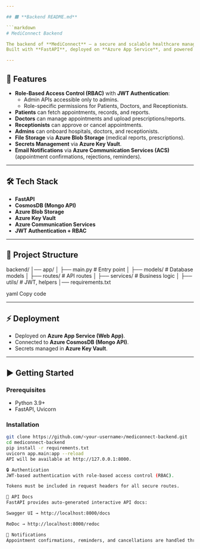 ```yaml
---

## 🟧 **Backend README.md**

```markdown
# MediConnect Backend

The backend of **MediConnect** — a secure and scalable healthcare management system.  
Built with **FastAPI**, deployed on **Azure App Service**, and powered by **CosmosDB (Mongo API)**, **Azure Blob Storage**, and **Azure Communication Services (ACS)**.

---
```


## 🚀 Features
- **Role-Based Access Control (RBAC)** with **JWT Authentication**:
  - Admin APIs accessible only to admins.
  - Role-specific permissions for Patients, Doctors, and Receptionists.
- **Patients** can fetch appointments, records, and reports.
- **Doctors** can manage appointments and upload prescriptions/reports.
- **Receptionists** can approve or cancel appointments.
- **Admins** can onboard hospitals, doctors, and receptionists.
- **File Storage** via **Azure Blob Storage** (medical reports, prescriptions).
- **Secrets Management** via **Azure Key Vault**.
- **Email Notifications** via **Azure Communication Services (ACS)** (appointment confirmations, rejections, reminders).

---

## 🛠️ Tech Stack
- **FastAPI**
- **CosmosDB (Mongo API)**
- **Azure Blob Storage**
- **Azure Key Vault**
- **Azure Communication Services**
- **JWT Authentication + RBAC**

---

## 📂 Project Structure
backend/
│── app/
│ ├── main.py # Entry point
│ ├── models/ # Database models
│ ├── routes/ # API routes
│ ├── services/ # Business logic
│ ├── utils/ # JWT, helpers
│── requirements.txt

yaml
Copy code

---

## ⚡ Deployment
- Deployed on **Azure App Service (Web App)**.
- Connected to **Azure CosmosDB (Mongo API)**.
- Secrets managed in **Azure Key Vault**.

---

## ▶️ Getting Started

### Prerequisites
- Python 3.9+
- FastAPI, Uvicorn

### Installation
```bash
git clone https://github.com/<your-username>/mediconnect-backend.git
cd mediconnect-backend
pip install -r requirements.txt
uvicorn app.main:app --reload
API will be available at http://127.0.0.1:8000.

🔒 Authentication
JWT-based authentication with role-based access control (RBAC).

Tokens must be included in request headers for all secure routes.

📡 API Docs
FastAPI provides auto-generated interactive API docs:

Swagger UI → http://localhost:8000/docs

ReDoc → http://localhost:8000/redoc

📧 Notifications
Appointment confirmations, reminders, and cancellations are handled through Azure Communication Services (ACS).

```
